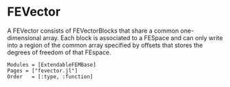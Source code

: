 # FEVector

A FEVector consists of FEVectorBlocks that share a common one-dimensional array. Each block is associated to a FESpace and can only write into a region of the common array specified by offsets that stores the degrees of freedom of that FEspace.


```@autodocs
Modules = [ExtendableFEMBase]
Pages = ["fevector.jl"]
Order   = [:type, :function]
```
